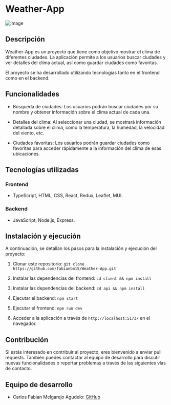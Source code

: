 # Weather-App

![image](https://github.com/fabianbm15/Weather-App/assets/115187369/2334f272-7815-4dd1-a4c2-fe657fa5e829)

## Descripción

Weather-App es un proyecto que tiene como objetivo mostrar el clima de diferentes ciudades. La aplicación permite a los usuarios buscar ciudades y ver detalles del clima actual, así como guardar ciudades como favoritas.

El proyecto se ha desarrollado utilizando tecnologías tanto en el frontend como en el backend.

## Funcionalidades

- Búsqueda de ciudades: Los usuarios podrán buscar ciudades por su nombre y obtener información sobre el clima actual de cada una.

- Detalles del clima: Al seleccionar una ciudad, se mostrará información detallada sobre el clima, como la temperatura, la humedad, la velocidad del viento, etc.

- Ciudades favoritas: Los usuarios podrán guardar ciudades como favoritas para acceder rápidamente a la información del clima de esas ubicaciones.

## Tecnologías utilizadas

### Frontend

- TypeScript, HTML, CSS, React, Redux, Leaflet, MUI.

### Backend

- JavaScript, Node.js, Express.

## Instalación y ejecución

A continuación, se detallan los pasos para la instalación y ejecución del proyecto:

1. Clonar este repositorio: `git clone https://github.com/fabianbm15/Weather-App.git`

2. Instalar las dependencias del frontend: `cd client && npm install`

3. Instalar las dependencias del backend: `cd api && npm install`

4. Ejecutar el backend: `npm start`
   
5. Ejecutar el frontend: `npm run dev`

6. Acceder a la aplicación a través de `http://localhost:5173/` en el navegador.

## Contribución

Si estás interesado en contribuir al proyecto, eres bienvenido a enviar pull requests. También puedes contactar al equipo de desarrollo para discutir nuevas funcionalidades o reportar problemas a través de las siguientes vías de contacto.

## Equipo de desarrollo

- Carlos Fabian Melgarejo Agudelo: [GitHub](https://github.com/fabianbm15)


